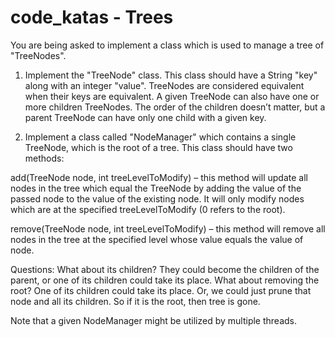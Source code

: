 # code_katas - Trees


You are being asked to implement a class which is used to manage a tree of "TreeNodes".

1. Implement the "TreeNode" class. This class should have a String "key" along with an integer "value". TreeNodes are 
considered equivalent when their keys are equivalent. A given TreeNode can also have one or more children TreeNodes. 
The order of the children doesn’t matter, but a parent TreeNode can have only one child with a given key.

2. Implement a class called "NodeManager" which contains a single TreeNode, which is the root of a tree. This class 
should have two methods:

add(TreeNode node, int treeLevelToModify) – this method will update all nodes in the tree which equal the TreeNode by 
adding the value of the passed node to the value of the existing node. It will only modify nodes which are at the 
specified treeLevelToModify (0 refers to the root).

remove(TreeNode node, int treeLevelToModify) – this method will remove all nodes in the tree at the specified level 
whose value equals the value of node.

Questions: What about its children? They could become the children of the parent, or one of its children could take 
its place.
What about removing the root?  One of its children could take its place.
Or, we could just prune that node and all its children.  So if it is the root, then tree is gone.

Note that a given NodeManager might be utilized by multiple threads.
